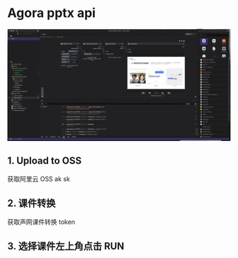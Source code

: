# Agora pptx api

![cover](./assets/cover.png)

## 1. Upload to OSS

获取阿里云 OSS ak sk

## 2. 课件转换

获取声网课件转换 token

## 3. 选择课件左上角点击 RUN
